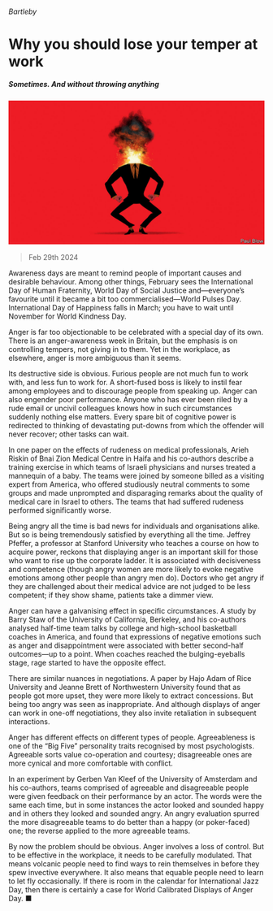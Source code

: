 ###### Bartleby

# Why you should lose your temper at work 

##### Sometimes. And without throwing anything 

![image](images/20240302_WBD001.jpg) 

> Feb 29th 2024 

Awareness days are meant to remind people of important causes and desirable behaviour. Among other things, February sees the International Day of Human Fraternity, World Day of Social Justice and—everyone’s favourite until it became a bit too commercialised—World Pulses Day. International Day of Happiness falls in March; you have to wait until November for World Kindness Day. 

Anger is far too objectionable to be celebrated with a special day of its own. There is an anger-awareness week in Britain, but the emphasis is on controlling tempers, not giving in to them. Yet in the workplace, as elsewhere, anger is more ambiguous than it seems.

Its destructive side is obvious. Furious people are not much fun to work with, and less fun to work for. A short-fused boss is likely to instil fear among employees and to discourage people from speaking up. Anger can also engender poor performance. Anyone who has ever been riled by a rude email or uncivil colleagues knows how in such circumstances suddenly nothing else matters. Every spare bit of cognitive power is redirected to thinking of devastating put-downs from which the offender will never recover; other tasks can wait.

In one paper on the effects of rudeness on medical professionals, Arieh Riskin of Bnai Zion Medical Centre in Haifa and his co-authors describe a training exercise in which teams of Israeli physicians and nurses treated a mannequin of a baby. The teams were joined by someone billed as a visiting expert from America, who offered studiously neutral comments to some groups and made unprompted and disparaging remarks about the quality of medical care in Israel to others. The teams that had suffered rudeness performed significantly worse. 

Being angry all the time is bad news for individuals and organisations alike. But so is being tremendously satisfied by everything all the time. Jeffrey Pfeffer, a professor at Stanford University who teaches a course on how to acquire power, reckons that displaying anger is an important skill for those who want to rise up the corporate ladder. It is associated with decisiveness and competence (though angry women are more likely to evoke negative emotions among other people than angry men do). Doctors who get angry if they are challenged about their medical advice are not judged to be less competent; if they show shame, patients take a dimmer view. 

Anger can have a galvanising effect in specific circumstances. A study by Barry Staw of the University of California, Berkeley, and his co-authors analysed half-time team talks by college and high-school basketball coaches in America, and found that expressions of negative emotions such as anger and disappointment were associated with better second-half outcomes—up to a point. When coaches reached the bulging-eyeballs stage, rage started to have the opposite effect. 

There are similar nuances in negotiations. A paper by Hajo Adam of Rice University and Jeanne Brett of Northwestern University found that as people got more upset, they were more likely to extract concessions. But being too angry was seen as inappropriate. And although displays of anger can work in one-off negotiations, they also invite retaliation in subsequent interactions. 

Anger has different effects on different types of people. Agreeableness is one of the “Big Five” personality traits recognised by most psychologists. Agreeable sorts value co-operation and courtesy; disagreeable ones are more cynical and more comfortable with conflict. 

In an experiment by Gerben Van Kleef of the University of Amsterdam and his co-authors, teams comprised of agreeable and disagreeable people were given feedback on their performance by an actor. The words were the same each time, but in some instances the actor looked and sounded happy and in others they looked and sounded angry. An angry evaluation spurred the more disagreeable teams to do better than a happy (or poker-faced) one; the reverse applied to the more agreeable teams.

By now the problem should be obvious. Anger involves a loss of control. But to be effective in the workplace, it needs to be carefully modulated. That means volcanic people need to find ways to rein themselves in before they spew invective everywhere. It also means that equable people need to learn to let fly occasionally. If there is room in the calendar for International Jazz Day, then there is certainly a case for World Calibrated Displays of Anger Day. ■






